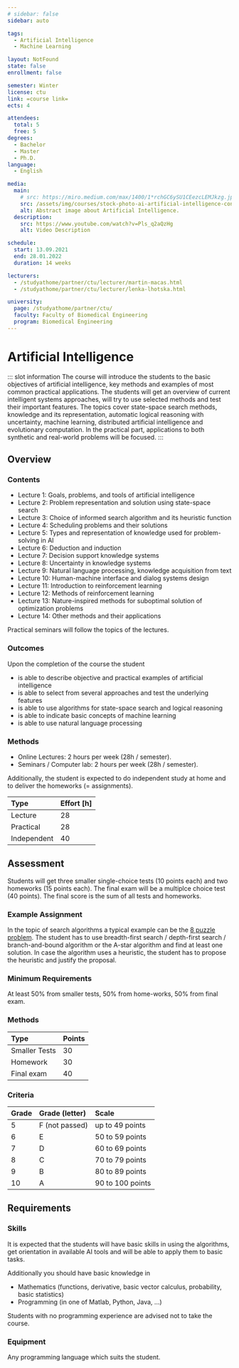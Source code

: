 ```yaml
---
# sidebar: false
sidebar: auto

tags:
  - Artificial Intelligence
  - Machine Learning

layout: NotFound
state: false
enrollment: false

semester: Winter
license: ctu
link: =course link=
ects: 4

attendees:
  total: 5
  free: 5
degrees:
  - Bachelor
  - Master
  - Ph.D.
language:
  - English

media:
  main:
    # src: https://miro.medium.com/max/1400/1*rchGC6ySU1CEezcLEMJkzg.jpeg
    src: /assets/img/courses/stock-photo-ai-artificial-intelligence-concept-691438969.jpg
    alt: Abstract image about Artificial Intelligence.
  description:
    src: https://www.youtube.com/watch?v=Pls_q2aQzHg
    alt: Video Description

schedule:
  start: 13.09.2021
  end: 28.01.2022
  duration: 14 weeks

lecturers:
  - /studyathome/partner/ctu/lecturer/martin-macas.html
  - /studyathome/partner/ctu/lecturer/lenka-lhotska.html

university:
  page: /studyathome/partner/ctu/
  faculty: Faculty of Biomedical Engineering
  program: Biomedical Engineering
---
```


# Artificial Intelligence

::: slot information
The course will introduce the students to the basic objectives of artificial intelligence, key methods and examples of most common practical applications. The students will get an overview of current intelligent systems approaches, will try to use selected methods and test their important features.
The topics cover state-space search methods, knowledge and its representation, automatic logical reasoning with uncertainty, machine learning, distributed artificial intelligence and evolutionary computation. In the practical part, applications to both synthetic and real-world problems will be focused.
:::

## Overview

### Contents

- Lecture 1: Goals, problems, and tools of artificial intelligence
- Lecture 2: Problem representation and solution using state-space search
- Lecture 3: Choice of informed search algorithm and its heuristic function
- Lecture 4: Scheduling problems and their solutions
- Lecture 5: Types and representation of knowledge used for problem-solving in AI
- Lecture 6: Deduction and induction
- Lecture 7: Decision support knowledge systems
- Lecture 8: Uncertainty in knowledge systems
- Lecture 9: Natural language processing, knowledge acquisition from text
- Lecture 10: Human-machine interface and dialog systems design
- Lecture 11: Introduction to reinforcement learning
- Lecture 12: Methods of reinforcement learning
- Lecture 13: Nature-inspired methods for suboptimal solution of optimization problems
- Lecture 14: Other methods and their applications

Practical seminars will follow the topics of the lectures.

### Outcomes

Upon the completion of the course the student

- is able to describe objective and practical examples of artificial intelligence
- is able to select from several approaches and test the underlying features
- is able to use algorithms for state-space search and logical reasoning
- is able to indicate basic concepts of machine learning
- is able to use natural language processing

### Methods

- Online Lectures: 2 hours per week (28h / semester).
- Seminars / Computer lab: 2 hours per week (28h / semester).

Additionally, the student is expected to do independent study at home and to deliver the homeworks (= assignments).

| Type        | Effort \[h\] |
| :---------- | :----------- |
| Lecture     | 28           |
| Practical   | 28           |
| Independent | 40           |

## Assessment

Students will get three smaller single-choice tests (10 points each) and two homeworks (15 points each). The final exam will be a multiplce choice test (40 points).
The final score is the sum of all tests and homeworks.

### Example Assignment

In the topic of search algorithms a typical example can be the [8 puzzle problem](https://en.wikipedia.org/wiki/15_puzzle). The student has to use breadth-first search / depth-first search / branch-and-bound algorithm or the A-star algorithm and find at least one solution. In case the algorithm uses a heuristic, the student has to propose the heuristic and justify the proposal.

### Minimum Requirements

At least 50% from smaller tests, 50% from home-works, 50% from final exam.

### Methods

| Type          | Points |
| :------------ | :----- |
| Smaller Tests | 30     |
| Homework      | 30     |
| Final exam    | 40     |

### Criteria

| Grade | Grade (letter) | Scale            |
| :---- | :------------- | :--------------- |
| 5     | F (not passed) | up to 49 points  |
| 6     | E              | 50 to 59 points  |
| 7     | D              | 60 to 69 points  |
| 8     | C              | 70 to 79 points  |
| 9     | B              | 80 to 89 points  |
| 10    | A              | 90 to 100 points |

## Requirements

### Skills

It is expected that the students will have basic skills in using the algorithms, get orientation in available AI tools and will be able to apply them to basic tasks.

Additionally you should have basic knowledge in

- Mathematics (functions, derivative, basic vector calculus, probability, basic statistics)
- Programming (in one of Matlab, Python, Java, ...)

Students with no programming experience are advised not to take the course.

### Equipment

Any programming language which suits the student.
